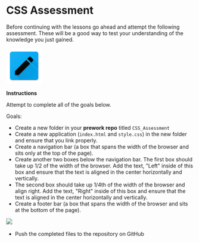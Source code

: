 # CSS Assessment

Before continuing with the lessons go ahead and attempt the following assessment. These will be a good way to test your understanding of the knowledge you just gained.

![CSS Assessment](../../../.gitbook/assets/activity.png)

**Instructions**

Attempt to complete all of the goals below.

Goals:

* Create a new folder in your **prework repo** titled `CSS_Assessment`
* Create a new application \(`index.html` and `style.css`\) in the new folder and ensure that you link properly.
* Create a navigation bar \(a box that spans the width of the browser and sits only at the top of the page\).
* Create another two boxes below the navigation bar. The first box should take up 1/2 of the width of the browser. Add the text, "Left" inside of this box and ensure that the text is aligned in the center horizontally and vertically.
* The second box should take up 1/4th of the width of the browser and align right. Add the text, "Right" inside of this box and ensure that the text is aligned in the center horizontally and vertically.
* Create a footer bar \(a box that spans the width of the browser and sits at the bottom of the page\).

![](../../../.gitbook/assets/image%20%2882%29.png)

* Push the completed files to the repository on GitHub

